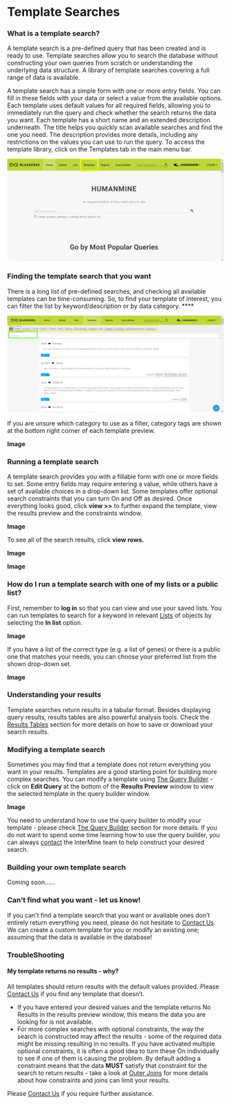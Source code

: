 # Template Searches

### What is a template search?

A template search is a pre-defined query that has been created and is ready to use. Template searches allow you to search the database without constructing your own queries from scratch or understanding the underlying data structure. A library of template searches covering a full range of data is available.

A template search has a simple form with one or more entry fields. You can fill in these fields with your data or select a value from the available options. Each template uses default values for all required fields, allowing you to immediately run the query and check whether the search returns the data you want. Each template has a short name and an extended description underneath. The title helps you quickly scan available searches and find the one you need. The description provides more details, including any restrictions on the values you can use to run the query. To access the template library, click on the Templates tab in the main menu bar. 

![Templates Tab](../../.gitbook/assets/template-1.png)

### Finding the template search that you want

There is a long list of pre-defined searches, and checking all available templates can be time-consuming. So, to find your template of interest, you can filter the list by keyword/description or by data category. ****

![](../../.gitbook/assets/template-filtering.png)

If you are unsure which category to use as a filter, category tags are shown at the bottom right corner of each template preview. 

**Image**

### Running a template search

A template search provides you with a fillable form with one or more fields to set. Some entry fields may require entering a value, while others have a set of available choices in a drop-down list. Some templates offer optional search constraints that you can turn On and Off as desired. Once everything looks good, click **view &gt;&gt;** to further expand the template, view the results preview and the constraints window. 

**Image** 

To see all of the search results, click **view rows.**  

**Image** 

**Image**

### How do I run a template search with one of my lists or a public list?

First, remember to **log in** so that you can view and use your saved lists. You can run templates to search for a keyword in relevant [Lists](https://flymine.readthedocs.io/en/latest/lists/overview/Documentationlists.html#overview) of objects by selecting the **In list** option. 

**Image** 

If you have a list of the correct type \(e.g. a list of genes\) or there is a public one that matches your needs, you can choose your preferred list from the shown drop-down set. 

**Image**

### Understanding your results

Template searches return results in a tabular format. Besides displaying query results, results tables are also powerful analysis tools. Check the [Results Tables](https://flymine.readthedocs.io/en/latest/results-tables/Documentationresultstables.html#resultstables) section for more details on how to save or download your search results.

### Modifying a template search

Sometimes you may find that a template does not return everything you want in your results. Templates are a good starting point for building more complex searches. You can modify a template using [The Query Builder](https://flymine.readthedocs.io/en/latest/query-builder/Documentationquerybuilder.html#querybuilder) - click on **Edit Query** at the bottom of the **Results Preview** window to view the selected template in the query builder window. 

**Image** 

You need to understand how to use the query builder to modify your template - please check [The Query Builder](https://flymine.readthedocs.io/en/latest/query-builder/Documentationquerybuilder.html#querybuilder) section for more details. If you do not want to spend some time learning how to use the query builder, you can always [contact](https://intermine.readthedocs.io/en/latest/about/contact-us/) the InterMine team to help construct your desired search.

### Building your own template search

Coming soon……

### Can’t find what you want - let us know!

If you can’t find a template search that you want or available ones don’t entirely return everything you need, please do not hesitate to [Contact Us](contact-us.md). We can create a custom template for you or modify an existing one; assuming that the data is available in the database!

### TroubleShooting

#### My template returns no results - why?

All templates should return results with the default values provided. Please [Contact Us](contact-us.md) if you find any template that doesn’t.

* If you have entered your desired values and the template returns No Results in the results preview window, this means the data you are looking for is not available.
* For more complex searches with optional constraints, the way the search is constructed may affect the results - some of the required data might be missing resulting in no results. If you have activated multiple optional constraints, it is often a good idea to turn these On individually to see if one of them is causing the problem. By default adding a constraint means that the data **MUST** satisfy that constraint for the search to return results - take a look at [Outer Joins](https://flymine.readthedocs.io/en/latest/query-builder/Documentationquerybuilder.html#outerjoin) for more details about how constraints and joins can limit your results. 

Please [Contact Us](contact-us.md) if you require further assistance. 

